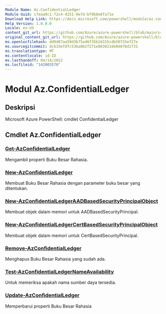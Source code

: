 ```yaml
---
Module Name: Az.ConfidentialLedger
Module Guid: c7eaa9c1-72c4-4251-9e7d-bf9b8e8fa71e
Download Help Link: https://docs.microsoft.com/powershell/module/az.confidentialledger
Help Version: 1.0.0.0
Locale: en-US
content_git_url: https://github.com/Azure/azure-powershell/blob/main/src/ConfidentialLedger/help/Az.ConfidentialLedger.md
original_content_git_url: https://github.com/Azure/azure-powershell/blob/main/src/ConfidentialLedger/help/Az.ConfidentialLedger.md
ms.openlocfilehash: dd9d07aa59d3b75a46f35b2d315cdb50733ef27e
ms.sourcegitcommit: dcb33efdfc53ba0b2f271e883021de84878d1f31
ms.translationtype: MT
ms.contentlocale: id-ID
ms.lasthandoff: 04/14/2022
ms.locfileid: "142003570"
---
```

# Modul Az.ConfidentialLedger
## Deskripsi
Microsoft Azure PowerShell: cmdlet ConfidentialLedger

## Cmdlet Az.ConfidentialLedger
### [Get-AzConfidentialLedger](Get-AzConfidentialLedger.md)
Mengambil properti Buku Besar Rahasia.

### [New-AzConfidentialLedger](New-AzConfidentialLedger.md)
Membuat Buku Besar Rahasia dengan parameter buku besar yang ditentukan.

### [New-AzConfidentialLedgerAADBasedSecurityPrincipalObject](New-AzConfidentialLedgerAADBasedSecurityPrincipalObject.md)
Membuat objek dalam memori untuk AADBasedSecurityPrincipal.

### [New-AzConfidentialLedgerCertBasedSecurityPrincipalObject](New-AzConfidentialLedgerCertBasedSecurityPrincipalObject.md)
Membuat objek dalam memori untuk CertBasedSecurityPrincipal.

### [Remove-AzConfidentialLedger](Remove-AzConfidentialLedger.md)
Menghapus Buku Besar Rahasia yang sudah ada.

### [Test-AzConfidentialLedgerNameAvailability](Test-AzConfidentialLedgerNameAvailability.md)
Untuk memeriksa apakah nama sumber daya tersedia.

### [Update-AzConfidentialLedger](Update-AzConfidentialLedger.md)
Memperbarui properti Buku Besar Rahasia

